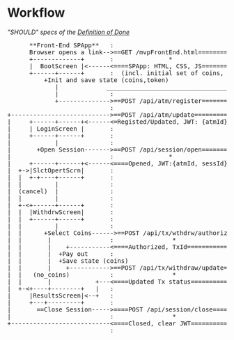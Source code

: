 # Workflow
_"SHOULD" specs of the [Definition of Done](definition-of-done.md)_ 
<pre>
      **Front-End SPApp**   :                                 :  **Fron-End server**
      Browser opens a link-->==GET /mvpFrontEnd.html==========>--Static page HTTP server 
      +-------------+       :               *                 :  |
      |  BootScreen |<------<====SPApp: HTML, CSS, JS=========<--+
      +------+------+       :  (incl. initial set of coins, authorization token)
          +Init and save state (coins,token)                                   
             |             _______________________________________________________________________
             |              :                                 :  ** Back-End Server**
             +-------------->==POST /api/atm/register=========>+-TM Devices Service
                            :                                 :  |  +>> emits "ATM Connected" event
+--------------------------->==POST /api/atm/update===========>--+
|     +------+------+<------<=Registed/Updated, JWT: {atmId}==<--+
|     | LoginScreen |       :                                 :
|     +------+------+       :                                 :
|            |              :                                 :
|       +Open Session------->==POST /api/session/open=========>--ATM Sessions Service
|                           :               *                 :  |  +-> calls "Authorize bank client" Plugin
|     +------+------+<------<====Opened, JWT:{atmId, sessId}==<--+  +>> emits "Client Connected" event
|  +->|SlctOpertScrn|       :                                 :     +>> emits "New ATM Session" event   
|  |  +-+----+------+       :                                 :
|  |         |              :                                 :
|  (cancel)  |              :                                 :
|  |         |              :                                 :
|  +-<+------+------+       :                                 :
|  |  |WithdrwScreen|       :                                 :
|  |  +------+------+       :                                 :
|  |         |              :                                 :
|  |      +Select Coins------>==POST /api/tx/wthdrw/authorize=>--Transactions Service
|  |       |                :                *                :  |  +-> calls "Authorize Client TX" Plugin
|  |       |    +-----------<====Authorized, TxId=============<--+  |
|  |       |  +Pay out      :                                 :  |  |
|  |       |  +Save state (coins)                             :  |  |
|  |       |    +----------->==POST /api/tx/withdraw/update===>--+  +-> updates TX status
|  |   (no_coins)           :                *                :  |  +>> emits "New Client Tx" event
|  |       |            +---<====Updated Tx status============<--+
|  +-<+----+--------+   |   :                                 :
|     |ResultsScreen|<--+   :                                 :
|     +---+---------+       :                                 :
|       ==Close Session----->====POST /api/session/close======>--TM Session Service
|                           :                *                :  |  +>> emits "ATM Session Closed" event
+---------------------------<====Closed, clear JWT============<--+
                            :                                 : 
</pre>                                                          
